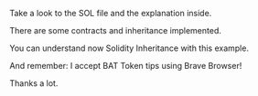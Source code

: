 Take a look to the SOL file and the explanation inside.

There are some contracts and inheritance implemented.

You can understand now Solidity Inheritance with this example.

And remember: I accept BAT Token tips using Brave Browser! 

Thanks a lot.
